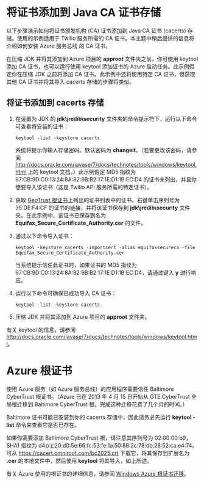 <properties linkid="develop-java-how-to-add-a-certificate" urlDisplayName="Add a Cert to the CA Store" pageTitle="Add a certificate to the Java CA store - Azure" metaKeywords="Azure Twilio Java, Twilio Java Certificate, Azure 服务总线 Certificate" description="Learn how to add a certificate authority (CA) certificate to the Java CA certificate (cacerts) store for Twilio service or Azure 服务总线." metaCanonical="" services="" documentationCenter="Java" title="Adding a Certificate to the Java CA Certificates Store" authors="robmcm" solutions="" manager="wpickett" editor="mollybos" scriptId="" videoId="" />

# 将证书添加到 Java CA 证书存储

以下步骤演示如何将证书颁发机构 (CA) 证书添加到 Java CA 证书 (cacerts) 存储。使用的示例适用于 Twilio 服务所需的 CA 证书。本主题中稍后提供的信息将介绍如何安装 Azure 服务总线 的 CA 证书。

在压缩 JDK 并将其添加到 Azure 项目的 **approot** 文件夹之前，你可使用 keytool 添加 CA 证书，也可以运行使用 keytool 添加证书的 Azure 启动任务。此示例假定你在压缩 JDK 之前将添加 CA 证书。此示例中还将使用特定 CA 证书，但获取其他 CA 证书并将其导入 cacerts 存储的步骤将类似。

## 将证书添加到 cacerts 存储

1.  在设置为 JDK 的 **jdk\\jre\\lib\\security** 文件夹的命令提示符下，运行以下命令可查看将安装的证书：

    `keytool -list -keystore cacerts`

    系统将提示你输入存储密码。默认密码为 **changeit**。（若要更改该密码，请参阅 <http://docs.oracle.com/javase/7/docs/technotes/tools/windows/keytool.html> 上的 keytool 文档。）此示例假定 MD5 指纹为 67:CB:9D:C0:13:24:8A:82:9B:B2:17:1E:D1:1B:EC:D4 的证书未列出，并且你想要导入该证书（这是 Twilio API 服务所需的特定证书）。

2.  获取 [GeoTrust 根证书][GeoTrust 根证书]上列出的证书列表中的证书。右键单击序列号为 35:DE:F4:CF 的证书的链接，并将该证书保存到 **jdk\\jre\\lib\\security** 文件夹。在此示例中，该证书已保存到名为 **Equifax\_Secure\_Certificate\_Authority.cer** 的文件。
3.  通过以下命令导入证书：

    `keytool -keystore cacerts -importcert -alias equifaxsecureca -file Equifax_Secure_Certificate_Authority.cer`

    当系统提示信任此证书时，如果证书的 MD5 指纹为 67:CB:9D:C0:13:24:8A:82:9B:B2:17:1E:D1:1B:EC:D4，请通过键入 **y** 进行响应。

4.  运行以下命令可确保已成功导入 CA 证书：

    `keytool -list -keystore cacerts`

5.  压缩 JDK 并将其添加到 Azure 项目的 **approot** 文件夹。

有关 keytool 的信息，请参阅 <http://docs.oracle.com/javase/7/docs/technotes/tools/windows/keytool.html>。

# Azure 根证书

使用 Azure 服务（如 Azure 服务总线）的应用程序需要信任 Baltimore CyberTrust 根证书。（Azure 已在 2013 年 4 月 15 日开始从 GTE CyberTrust 全局根迁移到 Baltimore CyberTrust 根。完成这种迁移花费了几个月的时间。）

Baltimore 证书可能已安装到你的 cacerts 存储中，因此请务必先运行 **keytool -list** 命令来查看它是否已存在。

如果你需要添加 Baltimore CyberTrust 根，请注意其序列号为 02:00:00:b9，SHA1 指纹为 d4:de:20:d0:5e:66:fc:53:fe:1a:50:88:2c:78:db:28:52:ca:e4:74。可从 <https://cacert.omniroot.com/bc2025.crt> 下载它，将其保存到扩展名为 **.cer** 的本地文件中，然后使用 **keytool** 将其导入，如上所述。

有关 Azure 使用的根证书的详细信息，请参阅 [Windows Azure 根证书迁移][Windows Azure 根证书迁移]。

  [GeoTrust 根证书]: http://www.geotrust.com/resources/root-certificates/
  [Windows Azure 根证书迁移]: http://blogs.msdn.com/b/windowsazure/archive/2013/03/15/windows-azure-root-certificate-migration.aspx
